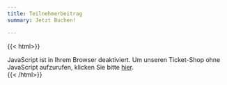```yaml
---
title: Teilnehmerbeitrag
summary: Jetzt Buchen!

---
```

{{< html>}}
<link rel="stylesheet" type="text/css" href="https://pretix.kjg-dossenheim.org/kjg-dossenheim/freizeit-2024/widget/v1.css">
<script type="text/javascript" src="https://pretix.kjg-dossenheim.org/widget/v1.de.js" async></script>
<pretix-widget event="https://pretix.kjg-dossenheim.org/kjg-dossenheim/freizeit-2024/"></pretix-widget>
<noscript>
   <div class="pretix-widget">
        <div class="pretix-widget-info-message">
            JavaScript ist in Ihrem Browser deaktiviert. Um unseren Ticket-Shop ohne JavaScript aufzurufen, klicken Sie bitte <a target="_blank" rel="noopener" href="https://pretix.kjg-dossenheim.org/kjg-dossenheim/freizeit-2024/">hier</a>.
        </div>
    </div>
</noscript>
{{< /html>}}